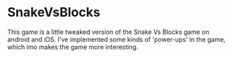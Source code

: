 # SnakeVsBlocks
This game is a little tweaked version of the Snake Vs Blocks game on android and iOS. I've implemented some kinds of 'power-ups' in the game, which imo makes the game more interesting. 
